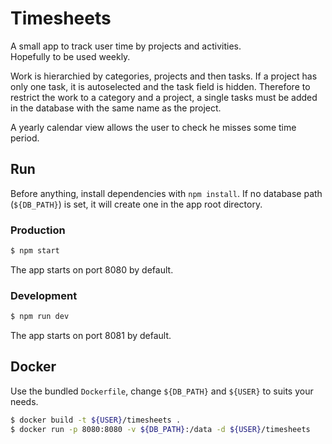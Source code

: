 # Timesheets

A small app to track user time by projects and activities.  
Hopefully to be used weekly.

Work is hierarchied by categories, projects and then tasks. If a project has only one task, it is autoselected and the task field is hidden. 
Therefore to restrict the work to a category and a project, a single tasks must be added in the database with the same name as the project.

A yearly calendar view allows the user to check he misses some time period.

## Run

Before anything, install dependencies with `npm install`.
If no database path (`${DB_PATH}`) is set, it will create one in the app root directory.

### Production

```bash
$ npm start
```

The app starts on port 8080 by default.

### Development

```bash
$ npm run dev
```
The app starts on port 8081 by default.


## Docker

Use the bundled `Dockerfile`, change `${DB_PATH}` and `${USER}` to suits your needs.

```bash
$ docker build -t ${USER}/timesheets .
$ docker run -p 8080:8080 -v ${DB_PATH}:/data -d ${USER}/timesheets
```